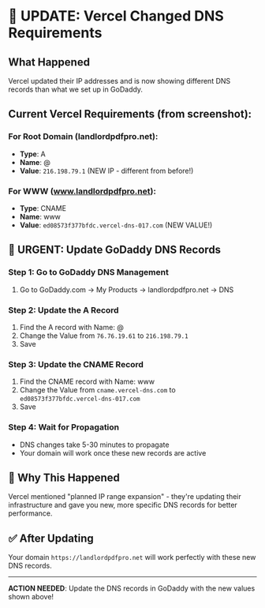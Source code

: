 # 🚨 UPDATE: Vercel Changed DNS Requirements

## What Happened
Vercel updated their IP addresses and is now showing different DNS records than what we set up in GoDaddy.

## Current Vercel Requirements (from screenshot):

### For Root Domain (landlordpdfpro.net):
- **Type**: A
- **Name**: @
- **Value**: `216.198.79.1` (NEW IP - different from before!)

### For WWW (www.landlordpdfpro.net):
- **Type**: CNAME
- **Name**: www
- **Value**: `ed08573f377bfdc.vercel-dns-017.com` (NEW VALUE!)

## 🔧 URGENT: Update GoDaddy DNS Records

### Step 1: Go to GoDaddy DNS Management
1. Go to GoDaddy.com → My Products → landlordpdfpro.net → DNS

### Step 2: Update the A Record
1. Find the A record with Name: @
2. Change the Value from `76.76.19.61` to `216.198.79.1`
3. Save

### Step 3: Update the CNAME Record
1. Find the CNAME record with Name: www
2. Change the Value from `cname.vercel-dns.com` to `ed08573f377bfdc.vercel-dns-017.com`
3. Save

### Step 4: Wait for Propagation
- DNS changes take 5-30 minutes to propagate
- Your domain will work once these new records are active

## 🎯 Why This Happened
Vercel mentioned "planned IP range expansion" - they're updating their infrastructure and gave you new, more specific DNS records for better performance.

## ✅ After Updating
Your domain `https://landlordpdfpro.net` will work perfectly with these new DNS records.

---

**ACTION NEEDED**: Update the DNS records in GoDaddy with the new values shown above!

